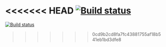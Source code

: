 <<<<<<< HEAD
[![Build status](https://ci.appveyor.com/api/projects/status/v1yjncvleaf63v0k?svg=true)](https://ci.appveyor.com/project/01632551/automaticated-tasting-homework-web-interfaces-sele-3hqsd)
=======
[![Build status](https://ci.appveyor.com/api/projects/status/v1yjncvleaf63v0k?svg=true)](https://ci.appveyor.com/project/01632551/automaticated-tasting-homework-web-interfaces-sele-3hqsd)
>>>>>>> 0cd9b2cd8fa7fc43881755af18b541eb1bd3dfe8
